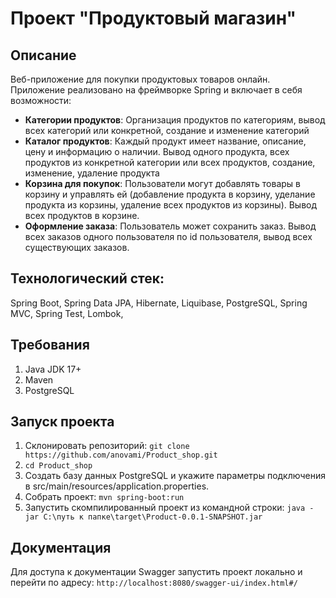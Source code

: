 # Проект "Продуктовый магазин"
## Описание

Веб-приложение для покупки продуктовых товаров онлайн. Приложение реализовано на фреймворке Spring и включает в себя возможности:

- **Категории продуктов**: Организация продуктов по категориям, вывод всех категорий или конкретной, создание и изменение категорий
- **Каталог продуктов**: Каждый продукт имеет название, описание, цену и информацию о наличии. Вывод одного продукта, всех продуктов из конкретной категории или всех продуктов, создание, изменение, удаление продукта
- **Корзина для покупок**: Пользователи могут добавлять товары в корзину и управлять ей (добавление продукта в корзину, уделание продукта из корзины, удаление всех продуктов из корзины). Вывод всех продуктов в корзине.
- **Оформление заказа**: Пользователь может сохранить заказ. Вывод всех заказов одного пользователя по id пользователя, вывод всех существующих заказов.

## Технологический стек:
Spring Boot, Spring Data JPA, Hibernate, Liquibase, PostgreSQL, Spring MVC, Spring Test, Lombok, 


## Требования
1. Java JDK 17+
2. Maven
3. PostgreSQL

## Запуск проекта
1. Склонировать репозиторий: `git clone https://github.com/anovami/Product_shop.git`
2. `cd Product_shop`
3. Создать базу данных PostgreSQL и укажите параметры подключения в src/main/resources/application.properties.
4. Собрать проект: `mvn spring-boot:run`
6. Запустить скомпилированный проект из командной строки: `java -jar C:\путь к папке\target\Product-0.0.1-SNAPSHOT.jar`


## Документация
Для доступа к документации Swagger запустить проект локально и перейти по адресу: `http://localhost:8080/swagger-ui/index.html#/`

  
